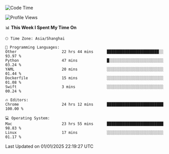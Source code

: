<!--START_SECTION:waka-->
![Code Time](http://img.shields.io/badge/Code%20Time-3%2C252%20hrs%201%20min-blue)

![Profile Views](http://img.shields.io/badge/Profile%20Views-0-blue)

📊 **This Week I Spent My Time On** 

```text
🕑︎ Time Zone: Asia/Shanghai

💬 Programming Languages: 
Other                    22 hrs 44 mins      ███████████████████████░░   93.97 % 
Python                   47 mins             █░░░░░░░░░░░░░░░░░░░░░░░░   03.24 % 
YAML                     20 mins             ░░░░░░░░░░░░░░░░░░░░░░░░░   01.44 % 
Dockerfile               15 mins             ░░░░░░░░░░░░░░░░░░░░░░░░░   01.08 % 
Swift                    3 mins              ░░░░░░░░░░░░░░░░░░░░░░░░░   00.24 % 

🔥 Editors: 
Chrome                   24 hrs 12 mins      █████████████████████████   100.00 % 

💻 Operating System: 
Mac                      23 hrs 55 mins      █████████████████████████   98.83 % 
Linux                    17 mins             ░░░░░░░░░░░░░░░░░░░░░░░░░   01.17 % 
```


 Last Updated on 01/01/2025 22:19:27 UTC
<!--END_SECTION:waka-->